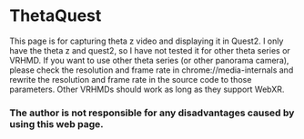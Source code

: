 # ThetaQuest
This page is for capturing theta z video and displaying it in Quest2.
I only have the theta z and quest2, so I have not tested it for other theta series or VRHMD.
If you want to use other theta series (or other panorama camera), please check the resolution and frame rate in chrome://media-internals and rewrite the resolution and frame rate in the source code to those parameters. Other VRHMDs should work as long as they support WebXR.
### The author is not responsible for any disadvantages caused by using this web page.
